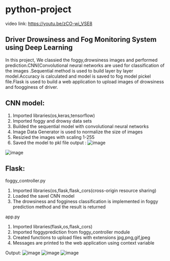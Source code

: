 # python-project

video link: https://youtu.be/zCO-wi_VSE8


## Driver Drowsiness and Fog Monitoring System using Deep Learning

In this project,  We classied the foggy,drowsiness images and performed prediction.CNN(Convolutional neural networks are used for classification of the images .Sequential method  is used to build layer by layer model.Accuracy is calculated and model is saved to fog model pickel file.Flask is used to build a web application to upload images of drowsiness and foogginess of driver.

## CNN model:
1) Imported libraries(os,keras,tensorflow)
2) Imported foggy and drowsy data sets 
3) Builded the sequential model with convolutional neural networks
4) Image Data Generator is used to normalize the size of images
5) Resizied the images with scaling 1-255
6) Saved the model to pkl file
output :
![image](https://user-images.githubusercontent.com/89366183/145733818-2f9625e8-94f5-4c8a-ae9b-7fbe5fe16a2d.png)

![image](https://user-images.githubusercontent.com/89366183/145733836-6e84c883-2293-481b-ac2d-f6196d5123d6.png)

## Flask:
foggy_controller.py
1) Imported libraries(os,flask,flask_cors(cross-origin resource sharing)
2) Loaded the savel CNN model
3) The drowsiness and fogginess classification is implemented in foggy prediction method and the result is returned

app.py
1) Imported libraries(flask,os,flask_cors)
2) Imported foggyprediction from foggy_controller module
3) Created functions to upload files with extensions jpg,png,gif,jpeg
4) Messages are printed to the web application using context variable

Output:
![image](https://user-images.githubusercontent.com/89366183/145734803-43412d78-385b-43f7-a011-23ac4974eb3a.png)
![image](https://user-images.githubusercontent.com/89366183/145734830-455acd31-7846-48da-8723-40629bd6d73f.png)
![image](https://user-images.githubusercontent.com/89366183/145734865-71812c49-93a9-4e76-b0b3-daee8bfb1452.png)




